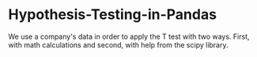 # Hypothesis-Testing-in-Pandas
We use a company's data in order to apply the T test with two ways. First, with math calculations and second, with help from the scipy library.
